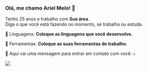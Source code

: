 <h3>Olá, me chamo Ariel Melo! 👋</h3>

<p> 
  Tenho 25 anos e trabalho com <strong>Sua área</strong>.<br>
  Diga o que você está fazendo no momento, se trabalha ou estuda.
</p>

<p>
  🦄 Linguagens: <strong>Coloque as linguagens que você desenvolve.</strong>
</p>

<p>
  💼 Ferramentas: <strong>Coloque as suas ferramentas de trabalho.</strong>
</p>

<p>
  💌 Aqui vai uma mensagem para entrar em contato com você: ⤵️
</p>

<p>
  <a href="#" alt="Gmail">
  <img src="https://img.shields.io/badge/-Gmail-FF0000?style=flat-square&labelColor=FF0000&logo=gmail&logoColor=white&link=LINK-DO-SEU-EMAIL" /></a>
</p>

